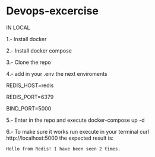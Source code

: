 # Devops-excercise
IN LOCAL


1.- Install docker


2.- Install docker compose


3.- Clone the repo


4.- add in your .env the next enviroments


REDIS_HOST=redis


REDIS_PORT=6379


BIND_PORT=5000


5.- Enter in the repo and execute docker-compose up -d


6.- To make sure it works run execute in your terminal curl http://localhost:5000 the expected result is:
    
    Hello from Redis! I have been seen 2 times.
